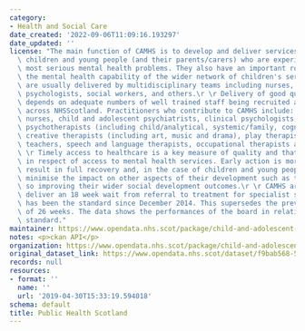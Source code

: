 ```yaml
---
category:
- Health and Social Care
date_created: '2022-09-06T11:09:16.193297'
date_updated: ''
license: "The main function of CAMHS is to develop and deliver services for those\
  \ children and young people (and their parents/carers) who are experiencing the\
  \ most serious mental health problems. They also have an important role in supporting\
  \ the mental health capability of the wider network of children's services. CAMHS\
  \ are usually delivered by multidisciplinary teams including nurses, psychiatrists,\
  \ psychologists, social workers, and others.\r \r Delivery of good quality CAMHS\
  \ depends on adequate numbers of well trained staff being recruited and retained\
  \ across NHSScotland. Practitioners who contribute to CAMHS include: psychiatric\
  \ nurses, child and adolescent psychiatrists, clinical psychologists, social workers,\
  \ psychotherapists (including child/analytical, systemic/family, cognitive behavioural),\
  \ creative therapists (including art, music and drama), play therapists, liaison\
  \ teachers, speech and language therapists, occupational therapists and dieticians.\r\
  \ \r Timely access to healthcare is a key measure of quality and that applies equally\
  \ in respect of access to mental health services. Early action is more likely to\
  \ result in full recovery and, in the case of children and young people, will also\
  \ minimise the impact on other aspects of their development such as their education,\
  \ so improving their wider social development outcomes.\r \r CAMHS are subject to\
  \ deliver an 18 week wait from referral to treatment for specialist services this\
  \ has been the standard since December 2014. This supersedes the previous target\
  \ of 26 weeks. The data shows the performances of the board in relation to this\
  \ standard."
maintainer: https://www.opendata.nhs.scot/package/child-and-adolescent-mental-health-waiting-times
notes: <p>ckan API</p>
organization: https://www.opendata.nhs.scot/package/child-and-adolescent-mental-health-waiting-times
original_dataset_link: https://www.opendata.nhs.scot/dataset/f9bab568-501e-49d3-a0a4-0b9a7578b0de/resource/ad3d9814-d47d-4e99-a8ab-dc5f01bf7bb3/download/camhs-opencases.csv
records: null
resources:
- format: ''
  name: ''
  url: '2019-04-30T15:33:19.594018'
schema: default
title: Public Health Scotland
---
```

